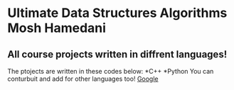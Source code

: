 # Ultimate Data Structures Algorithms Mosh Hamedani
## All course projects written in diffrent languages!
The ptojects are written in these codes below:
*C++
*Python
You can conturbuit and add for other languages too!
[Google](#google.com)